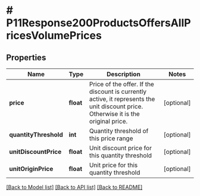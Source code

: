 # # P11Response200ProductsOffersAllPricesVolumePrices

## Properties

Name | Type | Description | Notes
------------ | ------------- | ------------- | -------------
**price** | **float** | Price of the offer.  If the discount is currently active, it represents the unit discount price. Otherwise it is the original price. | [optional]
**quantityThreshold** | **int** | Quantity threshold of this price range | [optional]
**unitDiscountPrice** | **float** | Unit discount price for this quantity threshold | [optional]
**unitOriginPrice** | **float** | Unit price for this quantity threshold | [optional]

[[Back to Model list]](../../README.md#models) [[Back to API list]](../../README.md#endpoints) [[Back to README]](../../README.md)
